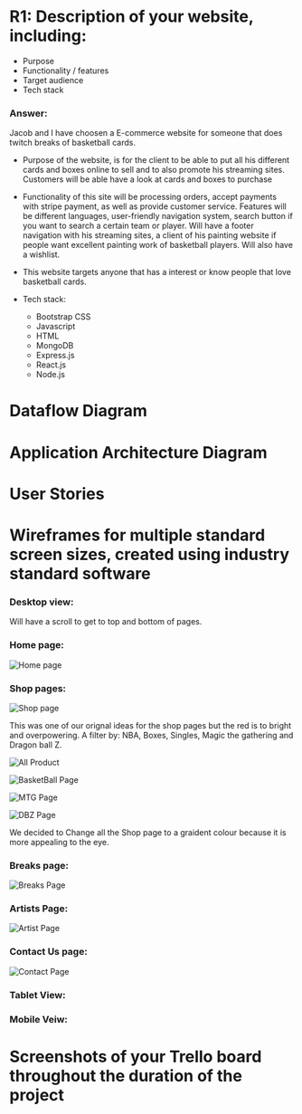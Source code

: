 # R1: Description of your website, including:
- Purpose
- Functionality / features
- Target audience
- Tech stack

### Answer:
Jacob and I have choosen a E-commerce website for someone that does twitch breaks of basketball cards.

- Purpose of the website, is for the client to be able to put all his different cards and boxes online to sell and to also promote his streaming sites. Customers will be able have a look at cards and boxes to purchase  

- Functionality of this site will be processing orders, accept payments with stripe payment, as well as provide customer service. Features will be different languages, user-friendly navigation system, search button if you want to search a certain team or player. Will have a footer navigation with his streaming sites, a client of his painting website if people want excellent painting work of basketball players. Will also have a wishlist.

- This website targets anyone that has a interest or know people that love basketball cards.

- Tech stack:
    - Bootstrap CSS
    - Javascript
    - HTML
    - MongoDB
    - Express.js
    - React.js
    - Node.js



# Dataflow Diagram

# Application Architecture Diagram

# User Stories

# Wireframes for multiple standard screen sizes, created using industry standard software

### Desktop view:
Will have a scroll to get to top and bottom of pages.

### Home page:

![Home page](<Home page.png>)

### Shop pages:

![Shop page](<Screenshot 2023-11-28 154556.png>)

This was one of our orignal ideas for the shop pages but the red is to bright and overpowering. A filter by: NBA, Boxes, Singles, Magic the gathering and Dragon ball Z.

![All Product](<All product-1.png>)

![BasketBall Page](BasketBall.png)

![MTG Page](<Magic the gathering.png>)

![DBZ Page](DBZ.png)

We decided to Change all the Shop page to a graident colour because it is more appealing to the eye.

### Breaks page:

![Breaks Page](breaks.png)

### Artists Page:

![Artist Page](Artistpage.png)

### Contact Us page:

![Contact Page](contact.png)

### Tablet View:



### Mobile Veiw:



# Screenshots of your Trello board throughout the duration of the project